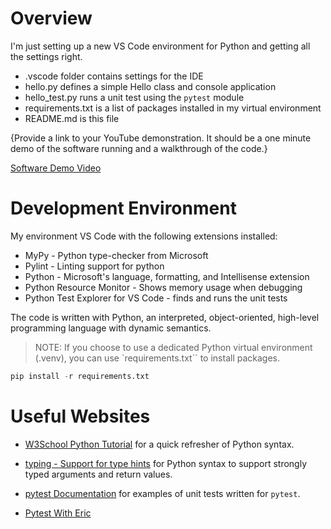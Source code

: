 # Overview

I'm just setting up a new VS Code environment for Python and getting all the settings right.

- .vscode folder contains settings for the IDE
- hello.py defines a simple Hello class and console application
- hello_test.py runs a unit test using the `pytest` module
- requirements.txt is a list of packages installed in my virtual environment
- README.md is this file

{Provide a link to your YouTube demonstration.  It should be a one minute demo of the software running and a walkthrough of the code.}

[Software Demo Video](http://youtube.link.goes.here)

# Development Environment

My environment VS Code with the following extensions installed:

- MyPy - Python type-checker from Microsoft
- Pylint - Linting support for python
- Python - Microsoft's language, formatting, and Intellisense extension
- Python Resource Monitor - Shows memory usage when debugging
- Python Test Explorer for VS Code - finds and runs the unit tests

The code is written with Python, an interpreted, object-oriented, high-level
programming language with dynamic semantics.

> NOTE: If you choose to use a dedicated Python virtual environment (.venv),
  you can use `requirements.txt`` to install packages.

```python
pip install -r requirements.txt
```

# Useful Websites

* [W3School Python Tutorial](https://www.w3schools.com/python/default.asp) for a
  quick refresher of Python syntax.

* [typing - Support for type hints](https://docs.python.org/3/library/typing.html)
  for Python syntax to support strongly typed arguments and return values.

* [pytest Documentation](https://docs.pytest.org/en/7.1.x/index.html) for examples
  of unit tests written for `pytest`.

* [Pytest With Eric](https://pytest-with-eric.com/pytest-best-practices/pytest-logging/)
